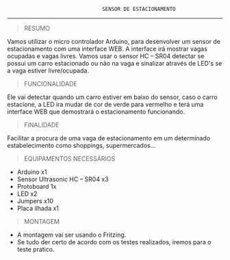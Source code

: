 								   SENSOR DE ESTACIONAMENTO

----------
  
>   RESUMO

Vamos utilizar o micro controlador Arduino, para desenvolver um sensor de estacionamento com uma interface WEB. A interface irá mostrar vagas ocupadas e vagas livres. Vamos usar o sensor HC – SR04 detectar se possui um carro estacionado ou não na vaga e sinalizar através de LED's se a vaga estiver livre/ocupada. 
 
>  FUNCIONALIDADE

Ele vai detectar quando um carro estiver em baixo do sensor, caso o carro estacione, a LED ira mudar de cor de verde para vermelho e terá uma interface WEB que demostrará o estacionamento funcionando. 
 
>  FINALIDADE

Facilitar a procura de uma vaga de estacionamento em um determinado estabelecimento como shoppings, supermercados... 
 
>  EQUIPAMENTOS NECESSÁRIOS

 -  Arduino x1 
 -  Sensor Ultrasonic HC – SR04  x3 
 -  Protoboard 1x 
 -  LED x2 
 -  Jumpers  x10 
 -  Placa ilhada x1 
 
>  MONTAGEM

 - A montagem vai ser usando o Fritzing. 
 - Se tudo der certo de acordo com os testes realizados, iremos para o teste pratico. 


